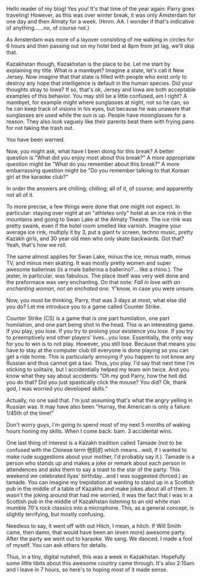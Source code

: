 <!-- layout: post
categories: 
- travel
- kazakhstan
- the netherlands
title: Kazakhstan 2&#58; Revenge of the Mambyets
title: Kazakh-stan 2&#58; Revenge of the Mambyets
date: 2011-01-17
-->
Hello reader of my blog! Yes you! It's that time of the year again: Parry goes traveling! However, as this was over winter break, it was only Amsterdam for one day and then Almaty for a week. (Hmm. AA. I wonder if that's indicative of anything......no, of course not.)

As Amsterdam was more of a layover consisting of me walking in circles for 6 hours and then passing out on my hotel bed at 8pm from jet lag, we'll skip that.

Kazakhstan though, Kazakhstan is the place to be. Let me start by explaining my title. What is a mambyet? Imagine a state, let's call it New Jersey. Now imagine that that state is filled with people who exist only to destroy any hope that intelligence is default in the human species. Did your thoughts stray to Iowa? If so, that's ok, Jersey and Iowa are both acceptable examples of this behavior. You may still be a little confused, am I right? A mambyet, for example might where sunglasses at night, not so he can, so he can keep track of visions in his eyes, but because he was unaware that sunglasses are used while the sun is up. People have moonglasses for a reason. They also look vaguely like their parents beat them with frying pans for not taking the trash out.

You have been warned.
<!-- more -->
Now, you might ask, what have I been doing for this break? A better question is "What did you enjoy most about this break?" A more appropriate question might be "What do you remember about this break?" A more embarrassing question might be "Do you remember talking to that Korean girl at the karaoke club?"

In order the answers are chilling; chilling; all of it, of course; and apparently not all of it.

To more precise, a few things were done that one might not expect. In particular: staying over night at an "athletes only" hotel at an ice rink in the mountains and going to Swan Lake at the Almaty Theatre. The ice rink was pretty swank, even if the hotel room smelled like varnish. Imagine your average ice rink, multiply it by 3, put a giant tv screen, techno music, pretty Kazakh girls, and 30 year old men who only skate backwards. Got that? Yeah, that's how we roll.

The same almost applies for Swan Lake, minus the ice, minus math, minus TV, and minus men skating. It was mostly pretty women and super awesome ballerinas (is a male ballerina a ballerino?... like a rhino.). The jester, in particular, was fabulous. The place itself was very well done and the preformace was very enchanting. On that note: *Fall in love with an enchanting woman, not an enchated one.* Y'know, in case you were unsure.

Now, you must be thinking, Parry, that was 3 days at most, what else did you do? Let me introduce you to a game called Counter Strike.

Counter Strike (CS) is a game that is one part humilation, one part humilation, and one part being shot in the head. This is an interesting game. If you play, you lose. If you try to prolong your existence you lose. If you try to preemptively end other players' lives...you lose. Essentially, the only way for you to win is to not play. However, you still lose. Because that means you have to stay at the computer club till everyone is done playing so you can get a ride home. This is particularly annoying if you happen to not know any Russian and thus cannot get a taxi. Thus, you play. I'd say that next time I'm sticking to solitaire, but I accidentially helped my team win twice. And you know what they say about accidents: "Oh my god Parry, how the hell did you do that? Did you just spastically click the mouse? You did? Ok, thank god, I was worried you developed skills."

Actually, no one said that. I'm just assuming that's what the angry yelling in Russian was. It may have also been "Hurray, the American is only a failure 1/45th of the time!"

Don't worry guys, I'm going to spend most of my next 5 months of waking hours honing my skills. When I come back: bam. 3 accidental wins.

One last thing of interest is a Kazakh tradition called Tamade (not to be confused with the Chinese term 他妈的 which means...well, if I wanted to make rude suggestions about your mother, I'd probably say it.). Tamade is a person who stands up and makes a joke or remark about each person in attendences and asks them to say a toast to the star of the party. This weekend we celebrated Ilyas' birthday...and I was suggested (forced.) as tamade. You can imagine my trepidation at wanting to stand up in a Scottish pub in the middle of a table of Kazakhs and make jokes about all of them. It wasn't the joking around that had me worried, it was the fact that I was in a Scottish pub in the middle of Kazakhstan listening to an old white man mumble 70's rock classics into a microphone. This, as a general concept, is slightly terrifying, but mostly confusing.

Needless to say, it went off with out Hitch, I mean, a hitch. If Will Smith came, then damn, that would have been an (even more) awesome party. After the party we went out to karaoke. We sang. We danced. I made a fool of myself. You can ask others for details.

Thus, in a tiny, digital nutshell, this was a week in Kazakhstan. Hopefully some little tibits about this awesome country came through. It's also 2:15am and I leave in 7 hours, so here's to hoping most of it made sense.